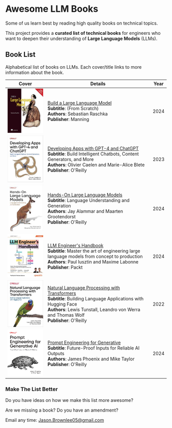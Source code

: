 # Awesome LLM Books

Some of us learn best by reading high quality books on technical topics.

This project provides a **curated list of technical books** for engineers who want to deepen their understanding of **Large Language Models** (LLMs).

## Book List

Alphabetical list of books on LLMs. Each cover/title links to more information about the book.

| Cover | Details | Year |
|-------|---------|------------------|
| [![Build a Large Language Model](books/build-a-large-language-model.jpeg)](books/build-a-large-language-model.md) | [Build a Large Language Model](books/build-a-large-language-model.md)<br>**Subtitle**: (From Scratch)<br>**Authors**: Sebastian Raschka<br>**Publisher**: Manning | 2024 |
| [![Developing Apps with GPT-4 and ChatGPT](books/developing-apps-with-gpt-4-and-chatgpt.jpeg)](books/developing-apps-with-gpt-4-and-chatgpt.md) | [Developing Apps with GPT-4 and ChatGPT](books/developing-apps-with-gpt-4-and-chatgpt.md)<br>**Subtitle**: Build Intelligent Chatbots, Content Generators, and More<br>**Authors**: Olivier Caelen and Marie-Alice Blete<br>**Publisher**: O'Reilly | 2023 |
| [![Hands-On Large Language Models](books/hands-on-large-language-models.jpeg)](books/hands-on-large-language-models.md) | [Hands-On Large Language Models](books/hands-on-large-language-models.md)<br>**Subtitle**: Language Understanding and Generation<br>**Authors**: Jay Alammar and Maarten Grootendorst<br>**Publisher**: O'Reilly | 2024 |
| [![LLM Engineer's Handbook](books/llm-engineer's-handbook.jpeg)](books/llm-engineer's-handbook.md) | [LLM Engineer's Handbook](books/llm-engineer's-handbook.md)<br>**Subtitle**: Master the art of engineering large language models from concept to production<br>**Authors**: Paul Iusztin and Maxime Labonne<br>**Publisher**: Packt | 2024 |
| [![Natural Language Processing with Transformers](books/natural-language-processing-with-transformers.jpeg)](books/natural-language-processing-with-transformers.md) | [Natural Language Processing with Transformers](books/natural-language-processing-with-transformers.md)<br>**Subtitle**: Building Language Applications with Hugging Face<br>**Authors**: Lewis Tunstall, Leandro von Werra and Thomas Wolf<br>**Publisher**: O'Reilly | 2022 |
| [![Prompt Engineering for Generative](books/prompt-engineering-for-generative.png)](books/prompt-engineering-for-generative.md) | [Prompt Engineering for Generative](books/prompt-engineering-for-generative.md)<br>**Subtitle**: Future-Proof Inputs for Reliable AI Outputs<br>**Authors**: James Phoenix and Mike Taylor<br>**Publisher**: O'Reilly | 2024 |

### Make The List Better

Do you have ideas on how we make this list more awesome?

Are we missing a book? Do you have an amendment?

Email any time: Jason.Brownlee05@gmail.com